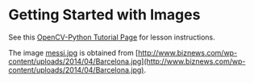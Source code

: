 # Getting Started with Images

See this [OpenCV-Python Tutorial Page](http://opencv-python-tutroals.readthedocs.org/en/latest/py_tutorials/py_gui/py_image_display/py_image_display.html#display-image) for lesson instructions.

The image [messi.jpg](./messi.jpg) is obtained from [http://www.biznews.com/wp-content/uploads/2014/04/Barcelona.jpg](http://www.biznews.com/wp-content/uploads/2014/04/Barcelona.jpg).